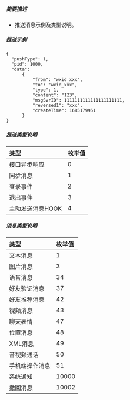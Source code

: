 
##### 简要描述

- 推送消息示例及类型说明。

##### 推送示例

```
{
  "pushType": 1,
  "pid": 1000,
  "data": 
      {
          "from": "wxid_xxx",
          "to": "wxid_xxx",
		  "type": 1,
		  "content": "123",
		  "msgSvrID": 1111111111111111111111,
		  "reversed1": "xxx",
		  "createTime": 1685179951
      }
} 
```

##### 推送类型说明 

| 类型         | 枚举值 |
|:-----------|:----|
| 接口异步响应     | 0   |
| 同步消息       | 1   |
| 登录事件       | 2   |
| 退出事件       | 3   |
| 主动发送消息HOOK | 4   |

##### 消息类型说明 

| 类型      | 枚举值   |
|:--------|:------|
| 文本消息    | 1     |
| 图片消息    | 3     |
| 语音消息    | 34    |
| 好友验证消息  | 37    |
| 好友推荐消息  | 42    |
| 视频消息    | 43    |
| 聊天表情    | 47    |
| 位置消息    | 48    |
| XML消息   | 49    |
| 音视频通话   | 50    |
| 手机端操作消息 | 51    |
| 系统通知    | 10000 |
| 撤回消息    | 10002 |







